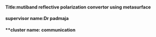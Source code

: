 #### **Title:mutiband reflective polarization convertor using metasurface** 
#### **supervisor name:Dr padmaja**
#### **cluster name: communication



